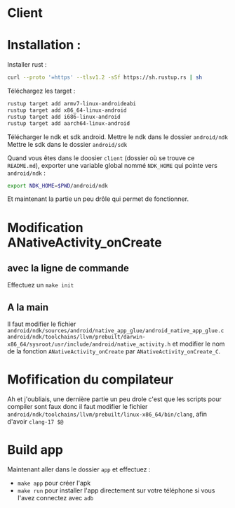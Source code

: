 # Client


# Installation :

Installer rust :

```sh
curl --proto '=https' --tlsv1.2 -sSf https://sh.rustup.rs | sh
```

Téléchargez les target :

``` sh
rustup target add armv7-linux-androideabi
rustup target add x86_64-linux-android
rustup target add i686-linux-android
rustup target add aarch64-linux-android
```


Télécharger le ndk et sdk android.
Mettre le ndk dans le dossier `android/ndk`
Mettre le sdk dans le dossier `android/sdk`

Quand vous êtes dans le doosier `client` (dossier où se trouve ce `README.md`),
exporter une variable global nommé `NDK_HOME` qui pointe vers `android/ndk` :

``` sh
export NDK_HOME=$PWD/android/ndk
```


Et maintenant la partie un peu drôle qui permet de fonctionner.


# Modification ANativeActivity_onCreate
## avec la ligne de commande
Effectuez un `make init`

## A la main
Il faut modifier le fichier `android/ndk/sources/android/native_app_glue/android_native_app_glue.c` `android/ndk/toolchains/llvm/prebuilt/darwin-x86_64/sysroot/usr/include/android/native_activity.h` 
et modifier le nom de la fonction `ANativeActivity_onCreate` par `ANativeActivity_onCreate_C`.

# Mofification du compilateur
Ah et j'oubliais, une dernière partie un peu drole c'est que les scripts pour compiler sont faux donc il faut modifier le fichier 
`android/ndk/toolchains/llvm/prebuilt/linux-x86_64/bin/clang`, afin d'avoir `clang-17 $@`


# Build app
Maintenant aller dans le dossier `app` et effectuez :
- `make app` pour créer l'apk
- `make run` pour installer l'app directement sur votre téléphone si vous l'avez connectez avec `adb`


